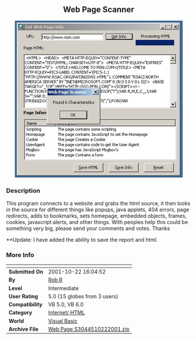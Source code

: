 ﻿<div align="center">

## Web Page Scanner

<img src="PIC20011022167581941.jpg">
</div>

### Description

This program connects to a website and grabs the html source, it then looks in the source for different things like popups, java applets, 404 errors, page redirects, adds to bookmarks, sets homepage, embedded objects, frames, cookies, javascript alerts, and other things. With peoples help this could be something very big, please send your comments and votes. Thanks

**Update: I have added the ability to save the report and html.
 
### More Info
 


<span>             |<span>
---                |---
**Submitted On**   |2001-10-22 16:04:52
**By**             |[Rob R](https://github.com/Planet-Source-Code/PSCIndex/blob/master/ByAuthor/rob-r.md)
**Level**          |Intermediate
**User Rating**    |5.0 (15 globes from 3 users)
**Compatibility**  |VB 5\.0, VB 6\.0
**Category**       |[Internet/ HTML](https://github.com/Planet-Source-Code/PSCIndex/blob/master/ByCategory/internet-html__1-34.md)
**World**          |[Visual Basic](https://github.com/Planet-Source-Code/PSCIndex/blob/master/ByWorld/visual-basic.md)
**Archive File**   |[Web Page S3044510222001\.zip](https://github.com/Planet-Source-Code/rob-r-web-page-scanner__1-28309/archive/master.zip)








